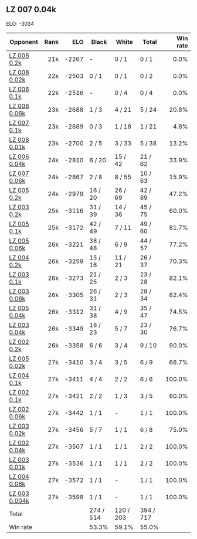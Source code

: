 ## LZ 007 0.04k ##

ELO: -3034

Opponent | Rank | ELO | Black | White | Total | Win rate
---------|-----:|----:|-------|-------|-------|-------:
[LZ 006 0.2k](LZ%20006%200.2k.md) | 21k | -2267 | - | 0 / 1 | 0 / 1 | 0.0%
[LZ 008 0.02k](LZ%20008%200.02k.md) | 22k | -2503 | 0 / 1 | 0 / 1 | 0 / 2 | 0.0%
[LZ 006 0.1k](LZ%20006%200.1k.md) | 22k | -2516 | - | 0 / 4 | 0 / 4 | 0.0%
[LZ 006 0.06k](LZ%20006%200.06k.md) | 23k | -2688 | 1 / 3 | 4 / 21 | 5 / 24 | 20.8%
[LZ 007 0.1k](LZ%20007%200.1k.md) | 23k | -2689 | 0 / 3 | 1 / 18 | 1 / 21 | 4.8%
[LZ 008 0.01k](LZ%20008%200.01k.md) | 23k | -2700 | 2 / 5 | 3 / 33 | 5 / 38 | 13.2%
[LZ 006 0.04k](LZ%20006%200.04k.md) | 24k | -2810 | 6 / 20 | 15 / 42 | 21 / 62 | 33.9%
[LZ 007 0.06k](LZ%20007%200.06k.md) | 24k | -2867 | 2 / 8 | 8 / 55 | 10 / 63 | 15.9%
[LZ 005 0.2k](LZ%20005%200.2k.md) | 24k | -2979 | 16 / 20 | 26 / 69 | 42 / 89 | 47.2%
[LZ 003 0.2k](LZ%20003%200.2k.md) | 25k | -3116 | 31 / 39 | 14 / 36 | 45 / 75 | 60.0%
[LZ 005 0.1k](LZ%20005%200.1k.md) | 25k | -3172 | 42 / 49 | 7 / 11 | 49 / 60 | 81.7%
[LZ 005 0.06k](LZ%20005%200.06k.md) | 26k | -3221 | 38 / 48 | 6 / 9 | 44 / 57 | 77.2%
[LZ 004 0.2k](LZ%20004%200.2k.md) | 26k | -3259 | 15 / 16 | 11 / 21 | 26 / 37 | 70.3%
[LZ 003 0.1k](LZ%20003%200.1k.md) | 26k | -3273 | 21 / 25 | 2 / 3 | 23 / 28 | 82.1%
[LZ 003 0.06k](LZ%20003%200.06k.md) | 26k | -3305 | 26 / 31 | 2 / 3 | 28 / 34 | 82.4%
[LZ 005 0.04k](LZ%20005%200.04k.md) | 26k | -3312 | 31 / 38 | 4 / 9 | 35 / 47 | 74.5%
[LZ 003 0.04k](LZ%20003%200.04k.md) | 26k | -3349 | 18 / 23 | 5 / 7 | 23 / 30 | 76.7%
[LZ 002 0.2k](LZ%20002%200.2k.md) | 26k | -3358 | 6 / 6 | 3 / 4 | 9 / 10 | 90.0%
[LZ 005 0.02k](LZ%20005%200.02k.md) | 27k | -3410 | 3 / 4 | 3 / 5 | 6 / 9 | 66.7%
[LZ 004 0.1k](LZ%20004%200.1k.md) | 27k | -3411 | 4 / 4 | 2 / 2 | 6 / 6 | 100.0%
[LZ 002 0.1k](LZ%20002%200.1k.md) | 27k | -3421 | 2 / 2 | 1 / 3 | 3 / 5 | 60.0%
[LZ 002 0.06k](LZ%20002%200.06k.md) | 27k | -3442 | 1 / 1 | - | 1 / 1 | 100.0%
[LZ 003 0.02k](LZ%20003%200.02k.md) | 27k | -3456 | 5 / 7 | 1 / 1 | 6 / 8 | 75.0%
[LZ 002 0.04k](LZ%20002%200.04k.md) | 27k | -3507 | 1 / 1 | 1 / 1 | 2 / 2 | 100.0%
[LZ 003 0.01k](LZ%20003%200.01k.md) | 27k | -3536 | 1 / 1 | 1 / 1 | 2 / 2 | 100.0%
[LZ 004 0.06k](LZ%20004%200.06k.md) | 27k | -3572 | 1 / 1 | - | 1 / 1 | 100.0%
[LZ 003 0.004k](LZ%20003%200.004k.md) | 27k | -3598 | 1 / 1 | - | 1 / 1 | 100.0%
Total | | | 274 / 514 | 120 / 203 | 394 / 717 | 
Win rate| | | 53.3% | 59.1% | 55.0% | 
